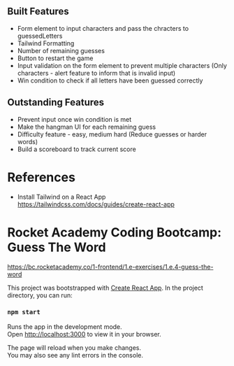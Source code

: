 ## Built Features

- Form element to input characters and pass the chracters to guessedLetters
- Tailwind Formatting
- Number of remaining guesses
- Button to restart the game
- Input validation on the form element to prevent multiple characters (Only characters - alert feature to inform that is invalid input)
- Win condition to check if all letters have been guessed correctly

## Outstanding Features

- Prevent input once win condition is met
- Make the hangman UI for each remaining guess
- Difficulty feature - easy, medium hard (Reduce guesses or harder words)
- Build a scoreboard to track current score

# References

- Install Tailwind on a React App https://tailwindcss.com/docs/guides/create-react-app

# Rocket Academy Coding Bootcamp: Guess The Word

https://bc.rocketacademy.co/1-frontend/1.e-exercises/1.e.4-guess-the-word

This project was bootstrapped with [Create React App](https://github.com/facebook/create-react-app). In the project directory, you can run:

### `npm start`

Runs the app in the development mode.\
Open [http://localhost:3000](http://localhost:3000) to view it in your browser.

The page will reload when you make changes.\
You may also see any lint errors in the console.
